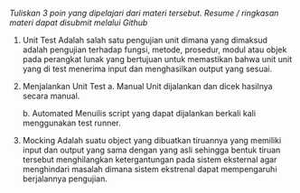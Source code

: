 *Tuliskan 3 poin yang dipelajari dari materi tersebut. Resume / ringkasan materi dapat disubmit melalui Github*

1. Unit Test
Adalah salah satu pengujian unit dimana yang dimaksud adalah pengujian terhadap fungsi, metode, prosedur, modul atau objek pada perangkat lunak yang bertujuan untuk memastikan bahwa unit unit yang di test menerima input dan menghasilkan output yang sesuai.

2. Menjalankan Unit Test
    a. Manual
    Unit dijalankan dan dicek hasilnya secara manual.

    b. Automated
    Menuilis script yang dapat dijalankan berkali kali menggunakan test runner.

3. Mocking
Adalah suatu object yang dibuatkan tiruannya yang memiliki input dan output yang sama dengan yang asli sehingga bentuk tiruan tersebut menghilangkan ketergantungan pada sistem eksternal agar menghindari masalah dimana sistem ekstrenal dapat mempengaruhi berjalannya pengujian.
